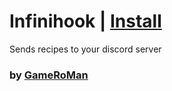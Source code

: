 # Infinihook | [Install](https://github.com/GameRoMan/InfiniteCraft/raw/refs/heads/main/infinibrowser/Infinihook/index.user.js)

Sends recipes to your discord server

### by [GameRoMan](https://github.com/GameRoMan)
